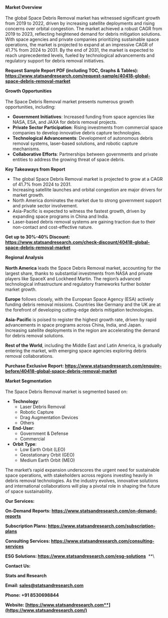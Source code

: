 ﻿**Market Overview**\
\
The global Space Debris Removal market has witnessed significant growth from 2019 to 2022, driven by increasing satellite deployments and rising concerns over orbital congestion. The market achieved a robust CAGR from 2019 to 2023, reflecting heightened demand for debris mitigation solutions. With space agencies and private companies prioritizing sustainable space operations, the market is projected to expand at an impressive CAGR of 41.7% from 2024 to 2031. By the end of 2031, the market is expected to reach unprecedented levels, fueled by technological advancements and regulatory support for debris removal initiatives.

**Request Sample Report PDF (including TOC, Graphs & Tables): <https://www.statsandresearch.com/request-sample/40418-global-space-debris-removal-market>**

**Growth Opportunities**\
\
The Space Debris Removal market presents numerous growth opportunities, including:

- **Government Initiatives**: Increased funding from space agencies like NASA, ESA, and JAXA for debris removal projects.
- **Private Sector Participation**: Rising investments from commercial space companies to develop innovative debris capture technologies.
- **Technological Advancements**: Development of autonomous debris removal systems, laser-based solutions, and robotic capture mechanisms.
- **Collaborative Efforts**: Partnerships between governments and private entities to address the growing threat of space debris.

**Key Takeaways from Report**

- The global Space Debris Removal market is projected to grow at a CAGR of 41.7% from 2024 to 2031.
- Increasing satellite launches and orbital congestion are major drivers for market growth.
- North America dominates the market due to strong government support and private sector involvement.
- Asia-Pacific is expected to witness the fastest growth, driven by expanding space programs in China and India.
- Laser-based debris removal systems are gaining traction due to their non-contact and cost-effective nature.

**Get up to 30%-40% Discount: <https://www.statsandresearch.com/check-discount/40418-global-space-debris-removal-market>**

**Regional Analysis**\
\
**North America** leads the Space Debris Removal market, accounting for the largest share, thanks to substantial investments from NASA and private players like SpaceX and Lockheed Martin. The region’s advanced technological infrastructure and regulatory frameworks further bolster market growth.

**Europe** follows closely, with the European Space Agency (ESA) actively funding debris removal missions. Countries like Germany and the UK are at the forefront of developing cutting-edge debris mitigation technologies.

**Asia-Pacific** is poised to register the highest growth rate, driven by rapid advancements in space programs across China, India, and Japan. Increasing satellite deployments in the region are accelerating the demand for debris removal solutions.

**Rest of the World**, including the Middle East and Latin America, is gradually entering the market, with emerging space agencies exploring debris removal collaborations.

**Purchase Exclusive Report: <https://www.statsandresearch.com/enquire-before/40418-global-space-debris-removal-market>**

**Market Segmentation**\
\
The Space Debris Removal market is segmented based on:

- **Technology**:
  - Laser Debris Removal
  - Robotic Capture
  - Drag Augmentation Devices
  - Others
- **End-User**:
  - Government & Defense
  - Commercial
- **Orbit Type**:
  - Low Earth Orbit (LEO)
  - Geostationary Orbit (GEO)
  - Medium Earth Orbit (MEO)

The market’s rapid expansion underscores the urgent need for sustainable space operations, with stakeholders across regions investing heavily in debris removal technologies. As the industry evolves, innovative solutions and international collaborations will play a pivotal role in shaping the future of space sustainability.

**Our Services:** 

**On-Demand Reports: <https://www.statsandresearch.com/on-demand-reports>** 

**Subscription Plans: <https://www.statsandresearch.com/subscription-plans>** 

**Consulting Services: <https://www.statsandresearch.com/consulting-services>** 

**ESG Solutions: <https://www.statsandresearch.com/esg-solutions>** 
**\


**Contact Us:** 

**Stats and Research** 

**Email: <sales@statsandresearch.com>** 

**Phone: +91 8530698844** 

**Website: [https://www.statsandresearch.com**](https://www.statsandresearch.com/)**


